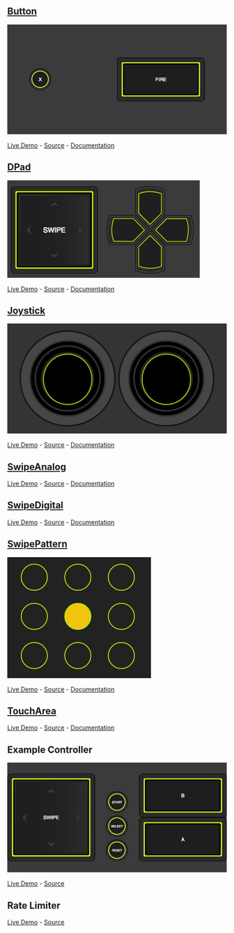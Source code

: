 ## [Button](https://github.com/AirConsole/airconsole-controls/blob/master/button/README.md)

![alt text](https://github.com/airconsole/airconsole-controls/raw/master/examples/button.png "Button Example")

[Live Demo](https://rawgit.com/AirConsole/airconsole-controls/master/examples/button.html) -
[Source](https://github.com/AirConsole/airconsole-controls/blob/master/examples/button.html) -
[Documentation](https://github.com/AirConsole/airconsole-controls/blob/master/button/README.md)

## [DPad](https://github.com/AirConsole/airconsole-controls/blob/master/dpad/README.md)

![alt text](https://github.com/airconsole/airconsole-controls/raw/master/examples/dpad.png "DPad Example")

[Live Demo](https://rawgit.com/AirConsole/airconsole-controls/master/examples/dpad.html) -
[Source](https://github.com/AirConsole/airconsole-controls/blob/master/examples/dpad.html) -
[Documentation](https://github.com/AirConsole/airconsole-controls/blob/master/dpad/README.md)

## [Joystick](https://github.com/AirConsole/airconsole-controls/blob/master/joystick/README.md)

![alt text](https://github.com/airconsole/airconsole-controls/raw/master/examples/joystick.png "Joystick Example")

[Live Demo](https://rawgit.com/AirConsole/airconsole-controls/master/examples/joystick.html) -
[Source](https://github.com/AirConsole/airconsole-controls/blob/master/examples/joystick.html) -
[Documentation](https://github.com/AirConsole/airconsole-controls/blob/master/joystick/README.md)

## [SwipeAnalog](https://github.com/AirConsole/airconsole-controls/blob/master/swipe-analog/README.md)

[Live Demo](https://rawgit.com/AirConsole/airconsole-controls/master/examples/swipe-area.html) -
[Source](https://github.com/AirConsole/airconsole-controls/blob/master/examples/swipe-analog.html) -
[Documentation](https://github.com/AirConsole/airconsole-controls/blob/master/swipe-analog/README.md)

## [SwipeDigital](https://github.com/AirConsole/airconsole-controls/blob/master/swipe-digital/README.md)

[Live Demo](https://rawgit.com/AirConsole/airconsole-controls/master/examples/swipe-area.html) -
[Source](https://github.com/AirConsole/airconsole-controls/blob/master/examples/swipe-digital.html) -
[Documentation](https://github.com/AirConsole/airconsole-controls/blob/master/swipe-digital/README.md)

## [SwipePattern](https://github.com/AirConsole/airconsole-controls/blob/master/swipe-pattern/README.md)

![alt text](https://github.com/airconsole/airconsole-controls/raw/master/examples/swipe-pattern.png "SwipePattern Example")

[Live Demo](https://rawgit.com/AirConsole/airconsole-controls/master/examples/swipe-pattern.html) -
[Source](https://github.com/AirConsole/airconsole-controls/blob/master/examples/swipe-pattern.html) -
[Documentation](https://github.com/AirConsole/airconsole-controls/blob/master/swipe-pattern/README.md)

## [TouchArea](https://github.com/AirConsole/airconsole-controls/blob/master/touch-area/README.md)

[Live Demo](https://rawgit.com/AirConsole/airconsole-controls/master/examples/touch-area.html) -
[Source](https://github.com/AirConsole/airconsole-controls/blob/master/examples/touch-area.html) -
[Documentation](https://github.com/AirConsole/airconsole-controls/blob/master/touch-area/README.md)


## Example Controller

![alt text](https://github.com/airconsole/airconsole-controls/raw/master/examples/example-controller.png "Example Controller")

[Live Demo](https://rawgit.com/AirConsole/airconsole-controls/master/examples/example-controller.html) -
[Source](https://github.com/AirConsole/airconsole-controls/blob/master/examples/example-controller.html)

## Rate Limiter
[Live Demo](https://rawgit.com/AirConsole/airconsole-controls/master/examples/rate-limiter.html) -
[Source](https://github.com/AirConsole/airconsole-controls/blob/master/examples/rate-limiter.html)

